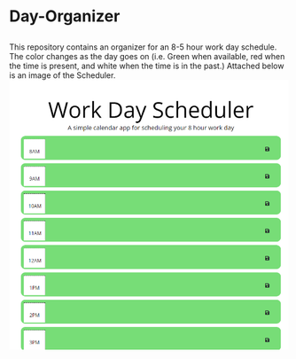 # Day-Organizer

##

This repository contains an organizer for an 8-5 hour work day schedule. The color changes as the day goes on (i.e. Green when available, red when the time is present, and white when the time is in the past.) 
Attached below is an image of the Scheduler.
![WorkScheduler](https://github.com/bennyle890/Day-Organizer/blob/main/Develop/assets/images/WorkScheduleOrg.png?raw=true)
